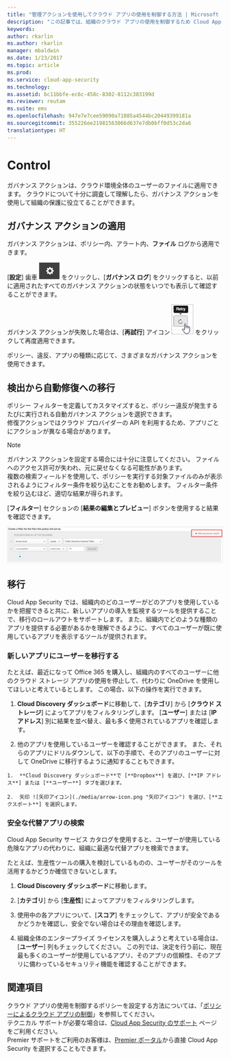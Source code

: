 ```yaml
---
title: "管理アクションを使用してクラウド アプリの使用を制御する方法 | Microsoft ドキュメント"
description: "この記事では、組織のクラウド アプリの使用を制御するため Cloud App Security で実施できるガバナンス アクションについて説明します。"
keywords: 
author: rkarlin
ms.author: rkarlin
manager: mbaldwin
ms.date: 1/23/2017
ms.topic: article
ms.prod: 
ms.service: cloud-app-security
ms.technology: 
ms.assetid: bc11bbfe-ec6c-458c-8302-8112c383199d
ms.reviewer: reutam
ms.suite: ems
ms.openlocfilehash: 947e7e7cee59090a71085a4544bc20449399181a
ms.sourcegitcommit: 355226ee21981563066d637e7db0bff0d53c2da6
translationtype: HT
---
```

# <a name="control"></a>Control
ガバナンス アクションは、クラウド環境全体のユーザーのファイルに適用できます。 クラウドについて十分に調査して理解したら、ガバナンス アクションを使用して組織の保護に役立てることができます。  

## <a name="apply-governance-actions"></a>ガバナンス アクションの適用  
ガバナンス アクションは、ポリシー内、アラート内、**ファイル** ログから適用できます。  

[**設定**] 歯車 ![設定アイコン](./media/settings-icon.png "設定アイコン") をクリックし、[**ガバナンス ログ**] をクリックすると、以前に適用されたすべてのガバナンス アクションの状態をいつでも表示して確認することができます。  

ガバナンス アクションが失敗した場合は、[**再試行**] アイコン ![再試行アイコン](./media/retry-icon.png "再試行アイコン") をクリックして再度適用できます。  

ポリシー、違反、アプリの種類に応じて、さまざまなガバナンス アクションを使用できます。  

## <a name="move-from-detection-to-automatic-remediation"></a>検出から自動修復への移行  
ポリシー フィルターを定義してカスタマイズすると、ポリシー違反が発生するたびに実行される自動ガバナンス アクションを選択できます。  
修復アクションではクラウド プロバイダーの API を利用するため、アプリごとにアクションが異なる場合があります。  

> [!NOTE]  
>  ガバナンス アクションを設定する場合には十分に注意してください。 ファイルへのアクセス許可が失われ、元に戻せなくなる可能性があります。  
> 複数の検索フィールドを使用して、ポリシーを実行する対象ファイルのみが表示されるようにフィルター条件を絞り込むことをお勧めします。 フィルター条件を絞り込むほど、適切な結果が得られます。  
>   
>  [**フィルター**] セクションの [**結果の編集とプレビュー**] ボタンを使用すると結果を確認できます。  

![ファイル ポリシーの編集と結果のプレビュー](./media/file-policy-edit-and-preview-results.png "ファイル ポリシーの編集と結果のプレビュー")  

## <a name="migration"></a>移行  
Cloud App Security では、組織内のどのユーザーがどのアプリを使用しているかを把握できると共に、新しいアプリの導入を監視するツールを提供することで、移行のロールアウトをサポートします。 また、組織内でどのような種類のアプリを提供する必要があるかを理解できるように、すべてのユーザーが既に使用しているアプリを表示するツールが提供されます。  

### <a name="migrate-your-users-to-a-new-app"></a>新しいアプリにユーザーを移行する  
たとえば、最近になって Office 365 を購入し、組織内のすべてのユーザーに他のクラウド ストレージ アプリの使用を停止して、代わりに OneDrive を使用してほしいと考えているとします。 この場合、以下の操作を実行できます。  

1.   **Cloud Discovery ダッシュボード**に移動して、[**カテゴリ**] から [**クラウド ストレージ**] によってアプリをフィルタリングします。 [**ユーザー**] または [**IP アドレス**] 別に結果を並べ替え、最も多く使用されているアプリを確認します。  

2.   他のアプリを使用しているユーザーを確認することができます。 また、それらのアプリにドリルダウンして、以下の手順で、そのアプリのユーザーに対して OneDrive に移行するように通知することもできます。

    1.  **Cloud Discovery ダッシュボード**で [**Dropbox**] を選び、[**IP アドレス**] または [**ユーザー**] タブを選びます。  

    2.  矢印 ![矢印アイコン](./media/arrow-icon.png "矢印アイコン") を選び、[**エクスポート**] を選択します。  

### <a name="find-more-secure-alternatives"></a>安全な代替アプリの検索  
Cloud App Security サービス カタログを使用すると、ユーザーが使用している危険なアプリの代わりに、組織に最適な代替アプリを検索できます。  

たとえば、生産性ツールの購入を検討しているものの、ユーザーがそのツールを活用するかどうか確信できないとします。  

1.   **Cloud Discovery ダッシュボード**に移動します。  

2.   [**カテゴリ**] から [**生産性**] によってアプリをフィルタリングします。  

3.   使用中の各アプリについて、[**スコア**] をチェックして、アプリが安全であるかどうかを確認し、安全でない場合はその理由を確認します。  

4.   組織全体のエンタープライズ ライセンスを購入しようと考えている場合は、[**ユーザー**] 列もチェックしてください。 この列では、決定を行う前に、現在最も多くのユーザーが使用しているアプリ、そのアプリの信頼性、そのアプリに備わっているセキュリティ機能を確認することができます。  

## <a name="see-also"></a>関連項目  
クラウド アプリの使用を制御するポリシーを設定する方法については、「[ポリシーによるクラウド アプリの制御](control-cloud-apps-with-policies.md)」を参照してください。   
テクニカル サポートが必要な場合は、[Cloud App Security のサポート](http://support.microsoft.com/oas/default.aspx?prid=16031) ページをご利用ください。   
Premier サポートをご利用のお客様は、[Premier ポータル](https://premier.microsoft.com/)から直接 Cloud App Security を選択することもできます。  
